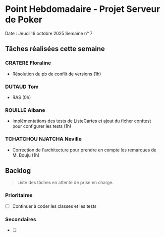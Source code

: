 # Point Hebdomadaire - Projet Serveur de Poker

Date : Jeudi 16 octobre 2025
Semaine n° 7

## Tâches réalisées cette semaine

### CRATERE Floraline

- Résolution du pb de conflit de versions  (1h)


### DUTAUD Tom

- RAS (0h)
  

### ROUILLE Albane

- Implémentations des tests de ListeCartes et ajout du ficher conftest pour configurer les tests (1h)

### TCHATCHOU NJATCHA Neville
- Correction de l'architecture pour prendre en compte les remarques de M. Bouju (1h)

## Backlog

> Liste des tâches en attente de prise en charge.

### Prioritaires

- [ ] Continuer à coder les classes et les tests


### Secondaires

- [ ] 
